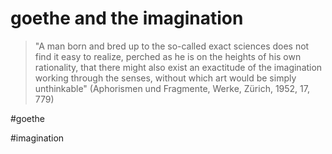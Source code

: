 # goethe and the imagination

> "A man born and bred up to the so-called exact sciences does not find it easy to realize, perched as he is on the heights of his own rationality, that there might also exist an exactitude of the imagination working through the senses, without which art would be simply unthinkable" (Aphorismen und Fragmente, Werke, Zürich, 1952, 17, 779)

#goethe

#imagination